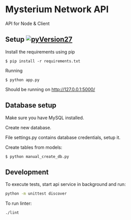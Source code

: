 # Mysterium Network API

API for Node & Client



## Setup [![pyVersion27](https://img.shields.io/badge/python-2.7-blue.svg)](https://www.python.org/download/releases/2.7/) 

Install the requirements using pip
```
$ pip install -r requirements.txt
```

Running
```
$ python app.py
```
Should be running on http://127.0.0.1:5000/

## Database setup

Make sure you have MySQL installed.

Create new database.

File settings.py contains database credentials, setup it.

Create tables from models:
```
$ python manual_create_db.py
```

## Development

To execute tests, start api service in background and run:
```bash
python -m unittest discover
```

To run linter:
```bash
./lint
```